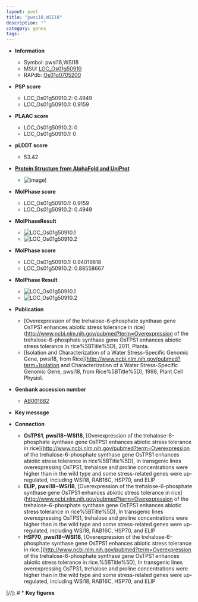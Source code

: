 ```yaml
---
layout: post
title: "pwsi18,WSI18"
description: ""
category: genes
tags: 
---
```


* **Information**  
    + Symbol: pwsi18,WSI18  
    + MSU: [LOC_Os01g50910](http://rice.plantbiology.msu.edu/cgi-bin/ORF_infopage.cgi?orf=LOC_Os01g50910)  
    + RAPdb: [Os01g0705200](http://rapdb.dna.affrc.go.jp/viewer/gbrowse_details/irgsp1?name=Os01g0705200)  

* **PSP score**  
    + LOC_Os01g50910.2: 0.4949 
    + LOC_Os01g50910.1: 0.9159 

* **PLAAC score**  
    + LOC_Os01g50910.2: 0 
    + LOC_Os01g50910.1: 0 

* **pLDDT score**
    + 53.42

* **[Protein Structure from AlphaFold and UniProt](https://www.uniprot.org/uniprotkb/Q94JF2/entry#structure)**
    + ![image](https://ricepsp.github.io/images/Q9/AF-Q94JF2-F1.png))

* **MolPhase score**
    + LOC_Os01g50910.1: 0.9159
    + LOC_Os01g50910.2: 0.4949

* **MolPhaseResult**
    + ![LOC_Os01g50910.1](https://ricepsp.github.io/pictures/LOC_Os01g/LOC_Os01g50910.1.png)
    + ![LOC_Os01g50910.2](https://ricepsp.github.io/pictures/LOC_Os01g/LOC_Os01g50910.2.png)

* **MolPhase score**
    + LOC_Os01g50910.1: 0.94019818
    + LOC_Os01g50910.2: 0.88558667

* **MolPhase Result**
    + ![LOC_Os01g50910.1](https://304243504.github.io/Pictures/LOC_Os01g/LOC_Os01g50910.1.png)
    + ![LOC_Os01g50910.2](https://304243504.github.io/Pictures/LOC_Os01g/LOC_Os01g50910.2.png)

* **Publication**  
    + [Overexpression of the trehalose-6-phosphate synthase gene OsTPS1 enhances abiotic stress tolerance in rice](http://www.ncbi.nlm.nih.gov/pubmed?term=Overexpression of the trehalose-6-phosphate synthase gene OsTPS1 enhances abiotic stress tolerance in rice%5BTitle%5D), 2011, Planta.
    + [Isolation and Characterization of a Water Stress-Specific Genomic Gene, pwsi18, from Rice](http://www.ncbi.nlm.nih.gov/pubmed?term=Isolation and Characterization of a Water Stress-Specific Genomic Gene, pwsi18, from Rice%5BTitle%5D), 1998, Plant Cell Physiol.

* **Genbank accession number**  
    + [AB001682](http://www.ncbi.nlm.nih.gov/nuccore/AB001682)

* **Key message**  

* **Connection**  
    + __OsTPS1__, __pwsi18~WSI18__, [Overexpression of the trehalose-6-phosphate synthase gene OsTPS1 enhances abiotic stress tolerance in rice](http://www.ncbi.nlm.nih.gov/pubmed?term=Overexpression of the trehalose-6-phosphate synthase gene OsTPS1 enhances abiotic stress tolerance in rice%5BTitle%5D), In transgenic lines overexpressing OsTPS1, trehalose and proline concentrations were higher than in the wild type and some stress-related genes were up-regulated, including WSI18, RAB16C, HSP70, and ELIP
    + __ELIP__, __pwsi18~WSI18__, [Overexpression of the trehalose-6-phosphate synthase gene OsTPS1 enhances abiotic stress tolerance in rice](http://www.ncbi.nlm.nih.gov/pubmed?term=Overexpression of the trehalose-6-phosphate synthase gene OsTPS1 enhances abiotic stress tolerance in rice%5BTitle%5D), In transgenic lines overexpressing OsTPS1, trehalose and proline concentrations were higher than in the wild type and some stress-related genes were up-regulated, including WSI18, RAB16C, HSP70, and ELIP
    + __HSP70__, __pwsi18~WSI18__, [Overexpression of the trehalose-6-phosphate synthase gene OsTPS1 enhances abiotic stress tolerance in rice.](http://www.ncbi.nlm.nih.gov/pubmed?term=Overexpression of the trehalose-6-phosphate synthase gene OsTPS1 enhances abiotic stress tolerance in rice.%5BTitle%5D), In transgenic lines overexpressing OsTPS1, trehalose and proline concentrations were higher than in the wild type and some stress-related genes were up-regulated, including WSI18, RAB16C, HSP70, and ELIP

[//]: # * **Key figures**  


